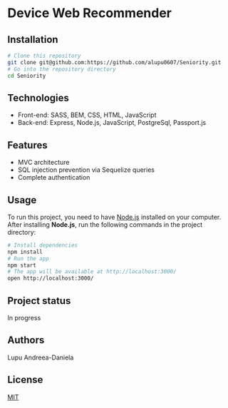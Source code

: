 # Device Web Recommender

## Installation

```bash
# Clone this repository
git clone git@github.com:https://github.com/alupu0607/Seniority.git
# Go into the repository directory
cd Seniority
```

## Technologies
- Front-end: SASS, BEM, CSS, HTML, JavaScript
- Back-end: Express, Node.js, JavaScript, PostgreSql, Passport.js

## Features
- MVC architecture 
- SQL injection prevention via Sequelize queries
- Complete authentication


## Usage

To run this project, you need to have [Node.js](https://nodejs.org/en/) installed on your computer.
After installing **Node.js**, run the following commands in the project directory:

```bash
# Install dependencies
npm install
# Run the app
npm start
# The app will be available at http://localhost:3000/
open http://localhost:3000/
```

## Project status

In progress

## Authors

Lupu Andreea-Daniela

## License

[MIT](https://choosealicense.com/licenses/mit/)
